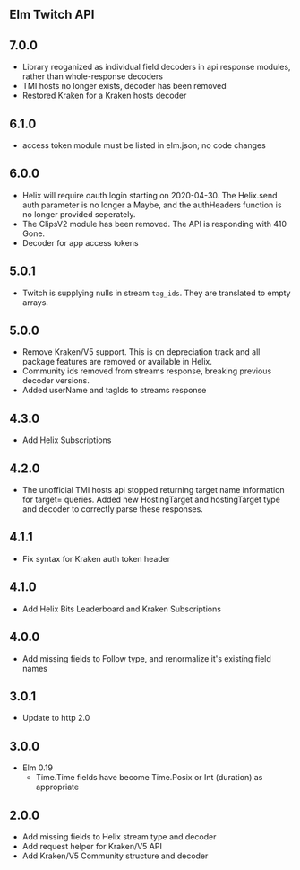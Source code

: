 ## Elm Twitch API

## 7.0.0

- Library reoganized as individual field decoders in api response modules, rather than whole-response decoders
- TMI hosts no longer exists, decoder has been removed
- Restored Kraken for a Kraken hosts decoder

## 6.1.0

- access token module must be listed in elm.json; no code changes

## 6.0.0

- Helix will require oauth login starting on 2020-04-30. The Helix.send auth parameter is no longer a Maybe, and the authHeaders function is no longer provided seperately.
- The ClipsV2 module has been removed. The API is responding with 410 Gone.
- Decoder for app access tokens

## 5.0.1

- Twitch is supplying nulls in stream `tag_ids`. They are translated to empty arrays.

## 5.0.0

- Remove Kraken/V5 support. This is on depreciation track and all package features are removed or available in Helix.
- Community ids removed from streams response, breaking previous decoder versions.
- Added userName and tagIds to streams response

## 4.3.0

- Add Helix Subscriptions

## 4.2.0

- The unofficial TMI hosts api stopped returning target name information for target= queries. Added new HostingTarget and hostingTarget type and decoder to correctly parse these responses.

## 4.1.1

- Fix syntax for Kraken auth token header

## 4.1.0

- Add Helix Bits Leaderboard and Kraken Subscriptions

## 4.0.0

- Add missing fields to Follow type, and renormalize it's existing field names

## 3.0.1

- Update to http 2.0

## 3.0.0

- Elm 0.19
  - Time.Time fields have become Time.Posix or Int (duration) as appropriate

## 2.0.0

- Add missing fields to Helix stream type and decoder
- Add request helper for Kraken/V5 API
- Add Kraken/V5 Community structure and decoder
